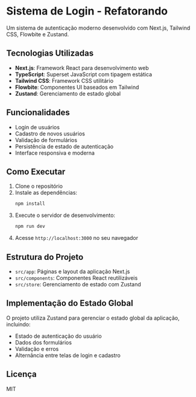 # Sistema de Login - Refatorando

Um sistema de autenticação moderno desenvolvido com Next.js, Tailwind CSS, Flowbite e Zustand.

## Tecnologias Utilizadas

- **Next.js**: Framework React para desenvolvimento web
- **TypeScript**: Superset JavaScript com tipagem estática
- **Tailwind CSS**: Framework CSS utilitário
- **Flowbite**: Componentes UI baseados em Tailwind
- **Zustand**: Gerenciamento de estado global

## Funcionalidades

- Login de usuários
- Cadastro de novos usuários
- Validação de formulários
- Persistência de estado de autenticação
- Interface responsiva e moderna

## Como Executar

1. Clone o repositório
2. Instale as dependências:
   ```bash
   npm install
   ```
3. Execute o servidor de desenvolvimento:
   ```bash
   npm run dev
   ```
4. Acesse `http://localhost:3000` no seu navegador

## Estrutura do Projeto

- `src/app`: Páginas e layout da aplicação Next.js
- `src/components`: Componentes React reutilizáveis
- `src/store`: Gerenciamento de estado com Zustand

## Implementação do Estado Global

O projeto utiliza Zustand para gerenciar o estado global da aplicação, incluindo:

- Estado de autenticação do usuário
- Dados dos formulários
- Validação e erros
- Alternância entre telas de login e cadastro

## Licença

MIT
